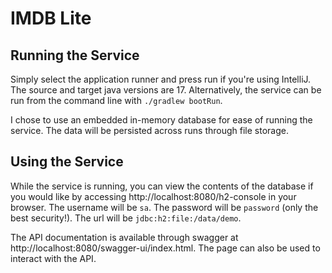 # IMDB Lite

## Running the Service

Simply select the application runner and press run if you're using IntelliJ. The source and target java versions are 17. Alternatively, the service can be run from the command line with `./gradlew bootRun`.

I chose to use an embedded in-memory database for ease of running the service. The data will be persisted across runs through file storage.

## Using the Service

While the service is running, you can view the contents of the database if you would like by accessing http://localhost:8080/h2-console in your browser. The username will be `sa`. The password will be `password` (only the best security!). The url will be `jdbc:h2:file:/data/demo`.

The API documentation is available through swagger at http://localhost:8080/swagger-ui/index.html. The page can also be used to interact with the API.
